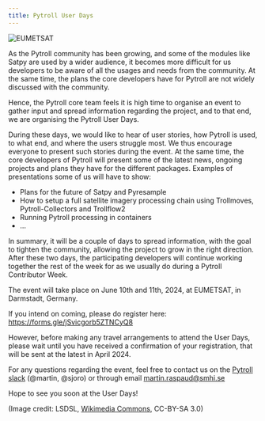 ```yaml
---
title: Pytroll User Days
---
```


![EUMETSAT](eumetsat.jpg)

As the Pytroll community has been growing, and some of the modules like
Satpy are used by a wider audience, it becomes more difficult for us
developers to be aware of all the usages and needs from the community.
At the same time, the plans the core developers have for Pytroll are not
widely discussed with the community.

Hence, the Pytroll core team feels it is high time to organise an event
to gather input and spread information regarding the project, and to
that end, we are organising the Pytroll User Days.

During these days, we would like to hear of user stories, how Pytroll is
used, to what end, and where the users struggle most. We thus encourage
everyone to present such stories during the event.
At the same time, the core developers of Pytroll will present some of
the latest news, ongoing projects and plans they have for the different
packages.
Examples of presentations some of us will have to show:

* Plans for the future of Satpy and Pyresample
* How to setup a full satellite imagery processing chain using
Trollmoves, Pytroll-Collectors and Trollflow2
* Running Pytroll processing in containers
* ...


In summary, it will be a couple of days to spread information, with the
goal to tighten the community, allowing the project to grow in the right
direction.
After these two days, the participating developers will continue working
together the rest of the week for as we usually do during a Pytroll
Contributor Week.

The event will take place on June 10th and 11th, 2024, at EUMETSAT, in
Darmstadt, Germany.

If you intend on coming, please do register here: https://forms.gle/jSvicgorb5ZTNCyQ8

However, before making any travel arrangements to attend the User Days,
please wait until you have received a confirmation of your registration,
that will be sent at the latest in April 2024.

For any questions regarding the event, feel free to contact us on the
[Pytroll slack](https://pytroll.slack.com) (@martin, @sjoro) or through email martin.raspaud@smhi.se

Hope to see you soon at the User Days!

(Image credit: LSDSL, <a href="https://commons.wikimedia.org/wiki/File:EUMETSAT.jpg">Wikimedia Commons</a>, CC-BY-SA 3.0)
